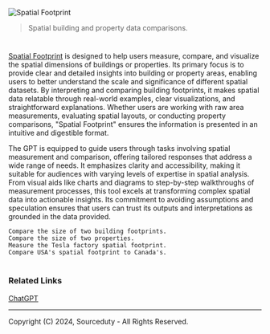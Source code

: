 ![Spatial Footprint](https://github.com/user-attachments/assets/8953204c-4a14-46d5-bc58-649c3597feef)

> Spatial building and property data comparisons.
#

[Spatial Footprint](https://chatgpt.com/g/g-lonVHkdtM-spatial-footprint) is designed to help users measure, compare, and visualize the spatial dimensions of buildings or properties. Its primary focus is to provide clear and detailed insights into building or property areas, enabling users to better understand the scale and significance of different spatial datasets. By interpreting and comparing building footprints, it makes spatial data relatable through real-world examples, clear visualizations, and straightforward explanations. Whether users are working with raw area measurements, evaluating spatial layouts, or conducting property comparisons, "Spatial Footprint" ensures the information is presented in an intuitive and digestible format.

The GPT is equipped to guide users through tasks involving spatial measurement and comparison, offering tailored responses that address a wide range of needs. It emphasizes clarity and accessibility, making it suitable for audiences with varying levels of expertise in spatial analysis. From visual aids like charts and diagrams to step-by-step walkthroughs of measurement processes, this tool excels at transforming complex spatial data into actionable insights. Its commitment to avoiding assumptions and speculation ensures that users can trust its outputs and interpretations as grounded in the data provided.

```
Compare the size of two building footprints.
Compare the size of two properties.
Measure the Tesla factory spatial footprint.
Compare USA's spatial footprint to Canada's.
```

#
### Related Links

[ChatGPT](https://github.com/sourceduty/ChatGPT)

***
Copyright (C) 2024, Sourceduty - All Rights Reserved.
